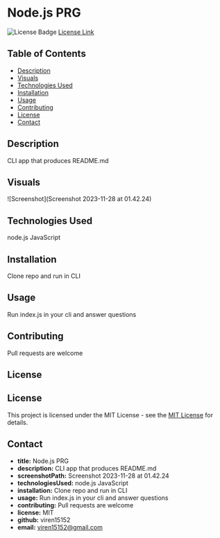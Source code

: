 # Node.js PRG

![License Badge](https://img.shields.io/badge/License-MIT-yellow.svg)
[License Link](https://opensource.org/licenses/MIT)

## Table of Contents

* [Description](#description)
* [Visuals](#visuals)
* [Technologies Used](#technologies-used)
* [Installation](#installation)
* [Usage](#usage)
* [Contributing](#contributing)
* [License](#license)
* [Contact](#contact)

## Description

CLI app that produces README.md

## Visuals

![Screenshot](Screenshot 2023-11-28 at 01.42.24)

## Technologies Used

node.js JavaScript

## Installation

Clone repo and run in CLI

## Usage

Run index.js in your cli and answer questions

## Contributing

Pull requests are welcome

## License

## License

This project is licensed under the MIT License - see the [MIT License](https://opensource.org/licenses/MIT) for details.

## Contact

* **title:** Node.js PRG
* **description:** CLI app that produces README.md
* **screenshotPath:** Screenshot 2023-11-28 at 01.42.24
* **technologiesUsed:** node.js JavaScript
* **installation:** Clone repo and run in CLI
* **usage:** Run index.js in your cli and answer questions
* **contributing:** Pull requests are welcome
* **license:** MIT
* **github:** viren15152
* **email:** viren15152@gmail.com


